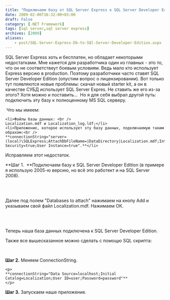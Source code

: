 ```yaml
---
title: "Подключаем базу от SQL Server Express к SQL Server Developer Edition"
date: 2009-02-06T16:32:00+03:00
draft: False
category: [.NET Framework]
tags: [sql server,sql server express]
archives: [2009]
aliases:
    - post/SQL-Server-Express-Db-to-SQl-Server-Developer-Edition.aspx
---
```




SQL Server Express хоть и бесплатен, но обладает некоторыми недостатками. Мне кажется для разработчика один из главных - это то, что он не соответствеут боевым условиям. Ведь мало кто использует Express версию в production. Поэтому разработчики часто ставят SQL Server Developer Edition (опустим вопрос о лицензировании). Вот только тут появляются новые проблемы: скачал новый starter kit, а он в качестве СУБД использует SQL Server Expres. Не ставить же его из-за этого? Хотя можно и поставить...  Но я для себя выбрал другой путь: подключить эту базу к полноценному MS SQL серверу.



 Что мы имеем:


	<li>Файлы базы данных: <br />
	Localization.mdf и Localization_log.ldf;</li>
	<li>Приложение, которое использует эту базу данных, подключаемую таким обрахом:<br />
	**connectionString="server=(local)\SQLExpress;AttachDbFileName=|DataDirectory|Localization.mdf;Integrated Security=true;User Instance=true".**</li>


Исправляем этот недостаток.



**Шаг 1.  **Подключаем базу к SQL Server Developer Edition (в примере я использую 2005-ю версию, но всё это работект и на SQL Server 2008).



 



<img src="/image.axd?picture=1.jpg" alt="" /><br />
<br />
Далее под полем "Databases to attach" нажимаем на кнопу Add и указываем свой файл Localization.mdf. Нажимаем ОК.



 



<img src="/image.axd?picture=2.jpg" alt="" /><br />
<br />
Теперь наша база данных подключена к SQL Server Developer Edition.



Также все вышесказанное можно сделать с помощю SQL скрипта:



 



**Шаг 2.** Меняем ConnectionString.


> 
	<p>
	**connectionString="Data Source=localhost;Initial Catalog=Localization;User ID=user;Password=password"**
	</p>



**Шаг 3.** Запускаем наше приложение.


